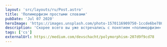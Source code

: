 ```yaml
---
layout: 'src/layouts/ru/Post.astro'
title: 'Полиморфизм простыми словами'
pubDate: 'Jul 07 2020'
heroImage: 'https://images.unsplash.com/photo-1570116909750-1ccde6be780a?ixlib=rb-4.0.3&ixid=MnwxMjA3fDB8MHxwaG90by1wYWdlfHx8fGVufDB8fHx8&auto=format&fit=crop&w=1674&q=80'
description: 'Скорее всего вы уже встречались с понятием «полиморфизм» и даже помните пример с наследованием кошек и собак от Animal или квадратов и кругов от Shape. Однако эти примеры показывают далеко не всё, что скрывается за полиморфизмом.'
tags: ['cs']
externalUrl: https://medium.com/devschacht/polymorphism-207d9f9cd78
---
```

